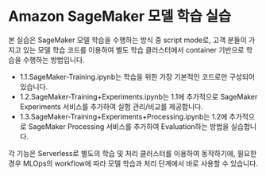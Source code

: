 # Amazon SageMaker 모델 학습 실습

본 실습은 SageMaker 모델 학습을 수행하는 방식 중 script mode로, 고객 분들이 가지고 있는 모델 학습 코드를 이용하여 별도 학습 클러스터에서 container 기반으로 학습을 수행하는 방법입니다. 
- 1.1.SageMaker-Training.ipynb는 학습을 위한 가장 기본적인 코드로만 구성되어 있습니다.
- 1.2.SageMaker-Training+Experiments.ipynb는 1.1에 추가적으로 SageMaker Experiments 서비스를 추가하여 실험 관리/비교를 제공합니다.
- 1.3.SageMaker-Training+Experiments+Processing.ipynb는 1.2에 추가적으로 SageMaker Processing 서비스를 추가하여 Evaluation하는 방법을 실습합니다.

각 기능은 Serverless로 별도의 학습 및 처리 클러스터를 이용하여 동작하기에, 필요한 경우 MLOps의 workflow에 따라 모델 학습과 처리 단계에서 바로 사용할 수 있습니다.